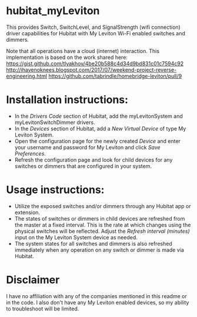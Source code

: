 # hubitat_myLeviton

This provides Switch, SwitchLevel, and SignalStrength (wifi connection) driver capabilities for Hubitat with My Leviton Wi-Fi enabled switches and dimmers.

Note that all operations have a cloud (internet) interaction.  This implementation is based on the work shared here: <br>
https://gist.github.com/tlyakhov/4be20b588c4d34d9bd831c01c7594c92<br>
http://ihavenoknees.blogspot.com/2017/07/weekend-project-reverse-engineering.html
https://github.com/tabrindle/homebridge-leviton/pull/9

# Installation instructions:

* In the *Drivers Code* section of Hubitat, add the myLevitonSystem and myLevitonSwitchDimmer drivers.
* In the *Devices* section of Hubitat, add a *New Virtual Device* of type My Leviton System.
* Open the configuration page for the newly created *Device* and enter your username and password for My Leviton and click *Save Preferences*.
* Refresh the configuration page and look for child devices for any switches or dimmers that are configured in your system.

# Usage instructions:

* Utilize the exposed switches and/or dimmers through any Hubitat app or extension.
* The states of switches or dimmers in child devices are refreshed from the master at a fixed interval.  This is the rate at which changes using the physical switches will be reflected.  Adjust the *Refresh interval (minutes)* input on the My Leviton System device as needed.  
* The system states for all switches and dimmers is also refreshed immediately when any operation on any switch or dimmer is made via Hubitat.

# Disclaimer

I have no affiliation with any of the companies mentioned in this readme or in the code.  I also don't have any My Leviton enabled devices, so my ability to troubleshoot will be limited.

